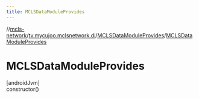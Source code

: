 ```yaml
---
title: MCLSDataModuleProvides
---
```

//[mcls-network](../../../index.html)/[tv.mycujoo.mclsnetwork.di](../index.html)/[MCLSDataModuleProvides](index.html)/[MCLSDataModuleProvides](-m-c-l-s-data-module-provides.html)



# MCLSDataModuleProvides



[androidJvm]\
constructor()




